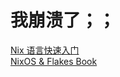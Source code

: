 # 我崩溃了；；   
[Nix 语言快速入门](https://nixos-cn.org/tutorials/lang/QuickOverview.html)   
[NixOS & Flakes Book](https://nixos-and-flakes.thiscute.world/zh/)   
